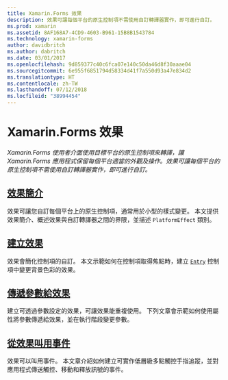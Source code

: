 ```yaml
---
title: Xamarin.Forms 效果
description: 效果可讓每個平台的原生控制項不需使用自訂轉譯器實作，即可進行自訂。
ms.prod: xamarin
ms.assetid: 8AF168A7-4CD9-4603-B961-15B8B1543784
ms.technology: xamarin-forms
author: davidbritch
ms.author: dabritch
ms.date: 03/01/2017
ms.openlocfilehash: 9d859377c40c6fca07e140c50da46d8f30aaae04
ms.sourcegitcommit: 6e955f6851794d58334d41f7a550d93a47e834d2
ms.translationtype: HT
ms.contentlocale: zh-TW
ms.lasthandoff: 07/12/2018
ms.locfileid: "38994454"
---
```

# <a name="xamarinforms-effects"></a>Xamarin.Forms 效果

_Xamarin.Forms 使用者介面使用目標平台的原生控制項來轉譯，讓 Xamarin.Forms 應用程式保留每個平台適當的外觀及操作。效果可讓每個平台的原生控制項不需使用自訂轉譯器實作，即可進行自訂。_

## <a name="introduction-to-effectsintroductionmd"></a>[效果簡介](introduction.md)

效果可讓您自訂每個平台上的原生控制項，通常用於小型的樣式變更。 本文提供效果簡介、概述效果與自訂轉譯器之間的界限，並描述 `PlatformEffect` 類別。

## <a name="creating-an-effectcreatingmd"></a>[建立效果](creating.md)

效果會簡化控制項的自訂。 本文示範如何在控制項取得焦點時，建立 [`Entry`](xref:Xamarin.Forms.Entry) 控制項中變更背景色彩的效果。

## <a name="passing-parameters-to-an-effectpassing-parametersindexmd"></a>[傳遞參數給效果](passing-parameters/index.md)

建立可透過參數設定的效果，可讓效果能重複使用。 下列文章會示範如何使用屬性將參數傳遞給效果，並在執行階段變更參數。

## <a name="invoking-events-from-an-effecttouch-trackingmd"></a>[從效果叫用事件](touch-tracking.md)

效果可以叫用事件。 本文章介紹如何建立可實作低層級多點觸控手指追蹤，並對應用程式傳送觸控、移動和釋放訊號的事件。
